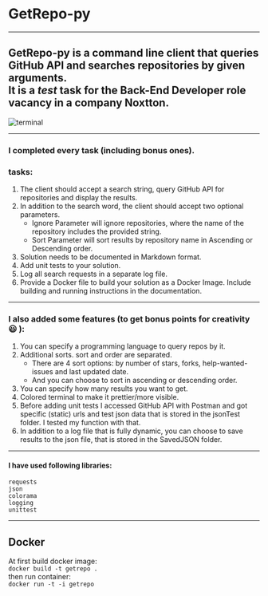 # GetRepo-py

---
**GetRepo-py** is a command line client that queries **GitHub API** and searches repositories by given arguments.<br>
It is a *test* task for the Back-End Developer role vacancy in a company **Noxtton**.
---
![terminal]( https://i.ibb.co/ftJrSGJ/uploadbb.png)

---
### I completed every task (including bonus ones).

### tasks:

1. The client should accept a search string, query GitHub API for repositories and display the results.<br>
2. In addition to the search word, the client should accept two optional parameters.<br>
     * Ignore Parameter will ignore repositories, where the name of the repository includes the provided string.
     * Sort Parameter will sort results by repository name in Ascending or Descending order.
3. Solution needs to be documented in Markdown format.<br>
4. Add unit tests to your solution.<br>
5. Log all search requests in a separate log file.<br>
6. Provide a Docker file to build your solution as a Docker Image. Include building and running instructions in the documentation.

---
### I also added some **features** (to get bonus points for creativity :smiley: ):
1. You can specify a programming language to query repos by it.<br>
2. Additional sorts. sort and order are separated.<br>
   * There are 4 sort options: by number of stars, forks, help-wanted-issues and last updated date.<br> 
   * And you can choose to sort in ascending or descending order.
3. You can specify how many results you want to get.
4. Colored terminal to make it prettier/more visible.
5. Before adding unit tests I accessed GitHub API with Postman and got specific (static) urls and test json data that is stored in the jsonTest folder. I tested my function with that.
6. In addition to a log file that is fully dynamic, you can choose to save results to the json file, that is stored in the SavedJSON folder.
---
#### I have used following libraries:
```
requests
json
colorama
logging
unittest
```
----
## Docker

At first build docker image:<br>
`docker build -t getrepo .`<br>
then run container:<br>
`docker run -t -i getrepo`